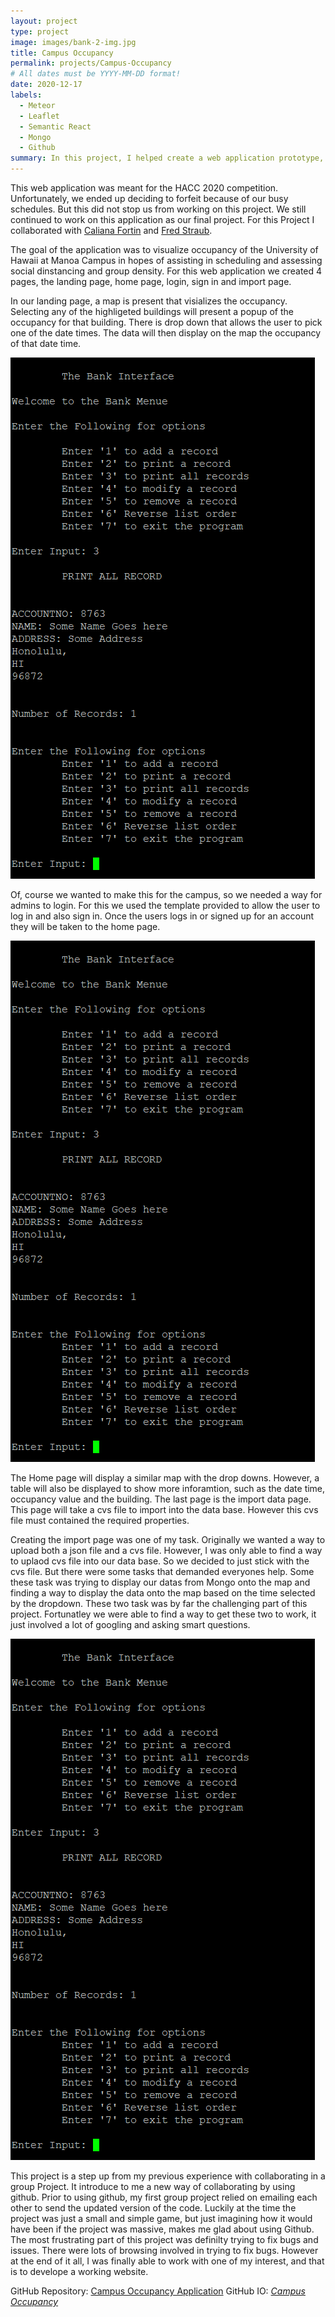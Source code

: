```yaml
---
layout: project
type: project
image: images/bank-2-img.jpg
title: Campus Occupancy
permalink: projects/Campus-Occupancy
# All dates must be YYYY-MM-DD format!
date: 2020-12-17
labels:
  - Meteor
  - Leaflet
  - Semantic React
  - Mongo
  - Github
summary: In this project, I helped create a web application prototype, that involves visualizing a data on a map using Meteor, Semantic React, Mongo and Leaflet and Github.
---
```


This web application was meant for the HACC 2020 competition. Unfortunately, we ended up deciding to forfeit because of our busy schedules. But this did not stop us from working on this project. We still continued to work on this application as our final project. For this Project I collaborated with <a href="https://calianafortin.github.io/">Caliana Fortin</a> and <a href="https://fredstraub.github.io/">Fred Straub</a>.

The goal of the application was to visualize occupancy of the University of Hawaii at Manoa Campus in hopes of assisting in scheduling and assessing social dinstancing and group density. For this web application we created 4 pages, the landing page, home page, login, sign in and import page.

In our landing page, a map is present that visializes the occupancy. Selecting any of the highligeted buildings will present a popup of the occupancy for that building. There is drop down that allows the user to pick one of the date times. The data will then display on the map the occupancy of that date time.

<img class="ui medium right floated rounded image" src="../images/project2-img.jpg">

Of, course we wanted to make this for the campus, so we needed a way for admins to login. For this we used the template provided to allow the user to log in and also sign in. Once the users logs in or signed up for an account they will be taken to the home page.

<img class="ui medium right floated rounded image" src="../images/project2-img.jpg">

The Home page will display a similar map with the drop downs. However, a table will also be displayed to show more inforamtion, such as the date time, occupancy value and the building. The last page is the import data page. This page will take a cvs file to import into the data base. However this cvs file must contained the required properties. 

Creating the import page was one of my task. Originally we wanted a way to upload both a json file and a cvs file. However, I was only able to find a way to uplaod cvs file into our data base. So we decided to just stick with the cvs file. But there were some tasks that demanded everyones help. Some these task was trying to display our datas from Mongo onto the map and finding a way to display the data onto the map based on the time selected by the dropdown. These two task was by far the challenging part of this project. Fortunatley we were able to find a way to get these two to work, it just involved a lot of googling and asking smart questions.

<img class="ui medium right floated rounded image" src="../images/project2-img.jpg">

This project is a step up from my previous experience with collaborating in a group Project. It introduce to me a new way of collaborating by using github. Prior to using github, my first group project relied on emailing each other to send the updated version of the code. Luckily at the time the project was just a small and simple game, but just imagining how it would have been if the project was massive, makes me glad about using Github. The most frustrating part of this project was definilty trying to fix bugs and issues. There were lots of browsing involved in trying to fix bugs. However at the end of it all, I was finally able to work with one of my interest, and that is to develope a working website.

GitHub Repository: <a href="https://github.com/campus-occupancy/campus-occupancy2"><i class="large github icon "></i>Campus Occupancy Application</a>
GitHub IO: <a href="https://campus-occupancy.github.io/"><i class="large github icon ">Campus Occupancy</i></a>


